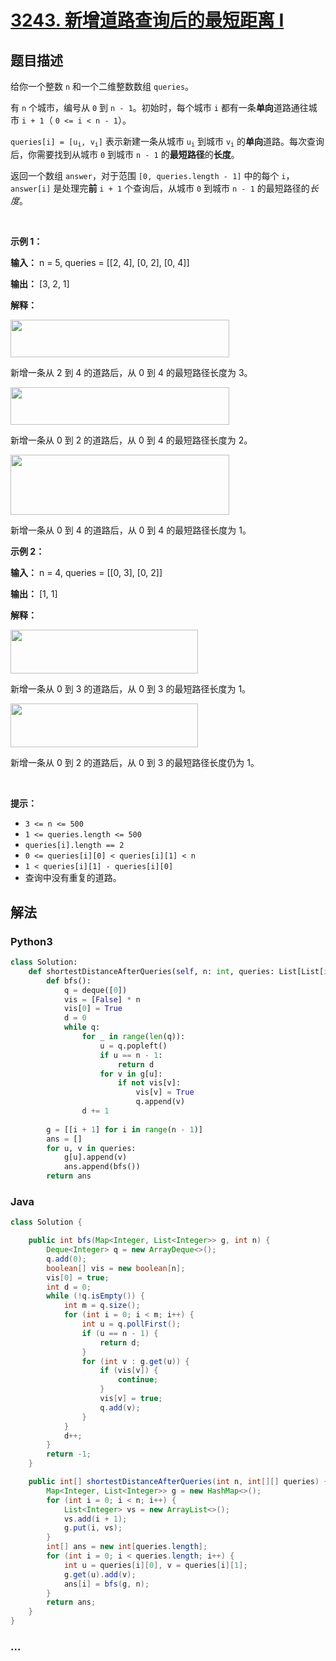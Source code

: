 # [3243. 新增道路查询后的最短距离 I](https://leetcode.cn/problems/shortest-distance-after-road-addition-queries-i)

## 题目描述

<!-- 这里写题目描述 -->

<p>给你一个整数 <code>n</code> 和一个二维整数数组 <code>queries</code>。</p>

<p>有 <code>n</code> 个城市，编号从 <code>0</code> 到 <code>n - 1</code>。初始时，每个城市 <code>i</code> 都有一条<strong>单向</strong>道路通往城市 <code>i + 1</code>（ <code>0 &lt;= i &lt; n - 1</code>）。</p>

<p><code>queries[i] = [u<sub>i</sub>, v<sub>i</sub>]</code> 表示新建一条从城市 <code>u<sub>i</sub></code> 到城市 <code>v<sub>i</sub></code> 的<strong>单向</strong>道路。每次查询后，你需要找到从城市 <code>0</code> 到城市 <code>n - 1</code> 的<strong>最短路径</strong>的<strong>长度</strong>。</p>

<p>返回一个数组 <code>answer</code>，对于范围 <code>[0, queries.length - 1]</code> 中的每个 <code>i</code>，<code>answer[i]</code> 是处理完<strong>前</strong> <code>i + 1</code> 个查询后，从城市 <code>0</code> 到城市 <code>n - 1</code> 的最短路径的<em>长度</em>。</p>

<p>&nbsp;</p>

<p><strong class="example">示例 1：</strong></p>

<div class="example-block">
<p><strong>输入：</strong> <span class="example-io">n = 5, queries = [[2, 4], [0, 2], [0, 4]]</span></p>

<p><strong>输出：</strong> <span class="example-io">[3, 2, 1]</span></p>

<p><strong>解释：</strong></p>

<p><img alt="" src="https://assets.leetcode.com/uploads/2024/06/28/image8.jpg" style="width: 350px; height: 60px;" /></p>

<p>新增一条从 2 到 4 的道路后，从 0 到 4 的最短路径长度为 3。</p>

<p><img alt="" src="https://assets.leetcode.com/uploads/2024/06/28/image9.jpg" style="width: 350px; height: 60px;" /></p>

<p>新增一条从 0 到 2 的道路后，从 0 到 4 的最短路径长度为 2。</p>

<p><img alt="" src="https://assets.leetcode.com/uploads/2024/06/28/image10.jpg" style="width: 350px; height: 96px;" /></p>

<p>新增一条从 0 到 4 的道路后，从 0 到 4 的最短路径长度为 1。</p>
</div>

<p><strong class="example">示例 2：</strong></p>

<div class="example-block">
<p><strong>输入：</strong> <span class="example-io">n = 4, queries = [[0, 3], [0, 2]]</span></p>

<p><strong>输出：</strong> <span class="example-io">[1, 1]</span></p>

<p><strong>解释：</strong></p>

<p><img alt="" src="https://assets.leetcode.com/uploads/2024/06/28/image11.jpg" style="width: 300px; height: 70px;" /></p>

<p>新增一条从 0 到 3 的道路后，从 0 到 3 的最短路径长度为 1。</p>

<p><img alt="" src="https://assets.leetcode.com/uploads/2024/06/28/image12.jpg" style="width: 300px; height: 70px;" /></p>

<p>新增一条从 0 到 2 的道路后，从 0 到 3 的最短路径长度仍为 1。</p>
</div>

<p>&nbsp;</p>

<p><strong>提示：</strong></p>

<ul>
	<li><code>3 &lt;= n &lt;= 500</code></li>
	<li><code>1 &lt;= queries.length &lt;= 500</code></li>
	<li><code>queries[i].length == 2</code></li>
	<li><code>0 &lt;= queries[i][0] &lt; queries[i][1] &lt; n</code></li>
	<li><code>1 &lt; queries[i][1] - queries[i][0]</code></li>
	<li>查询中没有重复的道路。</li>
</ul>


## 解法

<!-- 这里可写通用的实现逻辑 -->

<!-- tabs:start -->

### **Python3**

<!-- 这里可写当前语言的特殊实现逻辑 -->

```python
class Solution:
    def shortestDistanceAfterQueries(self, n: int, queries: List[List[int]]) -> List[int]:
        def bfs():
            q = deque([0])
            vis = [False] * n
            vis[0] = True
            d = 0
            while q:
                for _ in range(len(q)):
                    u = q.popleft()
                    if u == n - 1:
                        return d
                    for v in g[u]:
                        if not vis[v]:
                            vis[v] = True
                            q.append(v)
                d += 1
        
        g = [[i + 1] for i in range(n - 1)]
        ans = []
        for u, v in queries:
            g[u].append(v)
            ans.append(bfs())
        return ans
```

### **Java**

<!-- 这里可写当前语言的特殊实现逻辑 -->

```java
class Solution {

    public int bfs(Map<Integer, List<Integer>> g, int n) {
        Deque<Integer> q = new ArrayDeque<>();
        q.add(0);
        boolean[] vis = new boolean[n];
        vis[0] = true;
        int d = 0;
        while (!q.isEmpty()) {
            int m = q.size();
            for (int i = 0; i < m; i++) {
                int u = q.pollFirst();
                if (u == n - 1) {
                    return d;
                }
                for (int v : g.get(u)) {
                    if (vis[v]) {
                        continue;
                    }
                    vis[v] = true;
                    q.add(v);
                }
            }
            d++;
        }
        return -1;
    }

    public int[] shortestDistanceAfterQueries(int n, int[][] queries) {
        Map<Integer, List<Integer>> g = new HashMap<>();
        for (int i = 0; i < n; i++) {
            List<Integer> vs = new ArrayList<>();
            vs.add(i + 1);
            g.put(i, vs);
        }
        int[] ans = new int[queries.length];
        for (int i = 0; i < queries.length; i++) {
            int u = queries[i][0], v = queries[i][1];
            g.get(u).add(v);
            ans[i] = bfs(g, n);
        }
        return ans;
    }
}
```

### **...**

```

```

<!-- tabs:end -->
